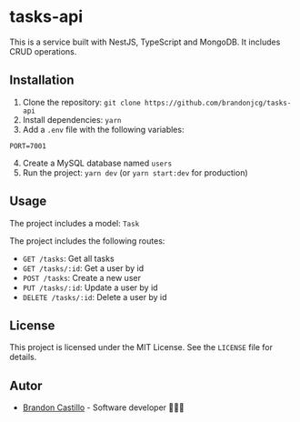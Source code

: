 # tasks-api

This is a service built with NestJS, TypeScript and MongoDB. It includes CRUD operations.


## Installation

1. Clone the repository: `git clone https://github.com/brandonjcg/tasks-api`
2. Install dependencies: `yarn`
3. Add a `.env` file with the following variables:

```
PORT=7001
```

4. Create a MySQL database named `users`
5. Run the project: `yarn dev` (or `yarn start:dev` for production)

## Usage

The project includes a model: `Task`

The project includes the following routes:

- `GET /tasks`: Get all tasks
- `GET /tasks/:id`: Get a user by id
- `POST /tasks`: Create a new user
- `PUT /tasks/:id`: Update a user by id
- `DELETE /tasks/:id`: Delete a user by id

## License

This project is licensed under the MIT License. See the `LICENSE` file for details.

## Autor

- [Brandon Castillo](https://github.com/brandonjcg) - Software developer 👨🏽‍💻
